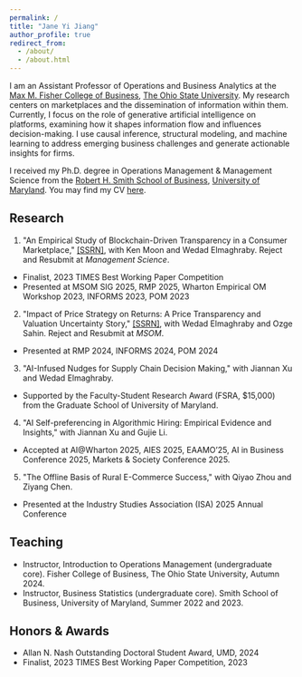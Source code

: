 ```yaml
---
permalink: /
title: "Jane Yi Jiang"
author_profile: true
redirect_from: 
  - /about/
  - /about.html
---
```


I am an Assistant Professor of Operations and Business Analytics at the [Max M. Fisher College of Business](https://fisher.osu.edu), [The Ohio State University](https://www.osu.edu). My research centers on marketplaces and the dissemination of information within them. Currently, I focus on the role of generative artificial intelligence on platforms, examining how it shapes information flow and influences decision-making. I use causal inference, structural modeling, and machine learning to address emerging business challenges and generate actionable insights for firms. 

I received my Ph.D. degree in Operations Management & Management Science from the [Robert H. Smith School of Business](https://www.rhsmith.umd.edu), [University of Maryland](https://umd.edu). You may find my CV [here](http://jiangyijane.github.io/files/cv_Aug2025.pdf).


Research
------
1.	"An Empirical Study of Blockchain-Driven Transparency in a Consumer Marketplace," [[SSRN]](https://papers.ssrn.com/sol3/papers.cfm?abstract_id=4560414), with Ken Moon and Wedad Elmaghraby. Reject and Resubmit at <i>Management Science</i>.
  - Finalist, 2023 TIMES Best Working Paper Competition
  - Presented at MSOM SIG 2025, RMP 2025, Wharton Empirical OM Workshop 2023, INFORMS 2023, POM 2023
2. "Impact of Price Strategy on Returns: A Price Transparency and Valuation Uncertainty Story," [[SSRN]](https://papers.ssrn.com/sol3/papers.cfm?abstract_id=4893185), with Wedad Elmaghraby and Ozge Sahin. Reject and Resubmit at <i>MSOM</i>.
  - Presented at RMP 2024, INFORMS 2024, POM 2024
3. "AI-Infused Nudges for Supply Chain Decision Making," with Jiannan Xu and Wedad Elmaghraby.
  - Supported by the Faculty-Student Research Award (FSRA, $15,000) from the Graduate School of University of Maryland.
4. "AI Self-preferencing in Algorithmic Hiring: Empirical Evidence and Insights," with Jiannan Xu and Gujie Li.
  - Accepted at AI@Wharton 2025, AIES 2025, EAAMO’25, AI in Business Conference 2025, Markets & Society Conference 2025.
5. "The Offline Basis of Rural E-Commerce Success," with Qiyao Zhou and Ziyang Chen.
  - Presented at the Industry Studies Association (ISA) 2025 Annual Conference


Teaching
------
-	Instructor, Introduction to Operations Management (undergraduate core). Fisher College of Business, The Ohio State University, Autumn 2024.
-	Instructor, Business Statistics (undergraduate core). Smith School of Business, University of Maryland, Summer 2022 and 2023.

Honors & Awards
------
- Allan N. Nash Outstanding Doctoral Student Award, UMD, 2024
- Finalist, 2023 TIMES Best Working Paper Competition, 2023

